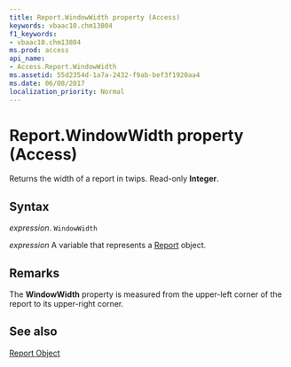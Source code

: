 ```yaml
---
title: Report.WindowWidth property (Access)
keywords: vbaac10.chm13804
f1_keywords:
- vbaac10.chm13804
ms.prod: access
api_name:
- Access.Report.WindowWidth
ms.assetid: 55d2354d-1a7a-2432-f9ab-bef3f1920aa4
ms.date: 06/08/2017
localization_priority: Normal
---
```



# Report.WindowWidth property (Access)

Returns the width of a report in twips. Read-only  **Integer**.


## Syntax

_expression_. `WindowWidth`

_expression_ A variable that represents a [Report](Access.Report.md) object.


## Remarks

The  **WindowWidth** property is measured from the upper-left corner of the report to its upper-right corner.


## See also


[Report Object](Access.Report.md)

